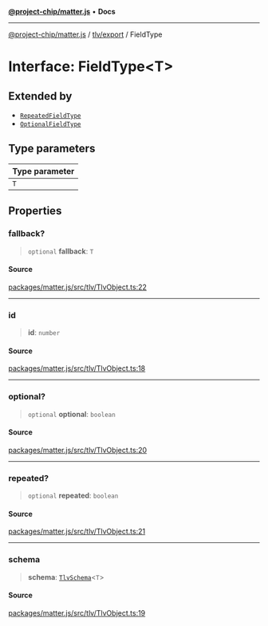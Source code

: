 [**@project-chip/matter.js**](../../../README.md) • **Docs**

***

[@project-chip/matter.js](../../../modules.md) / [tlv/export](../README.md) / FieldType

# Interface: FieldType\<T\>

## Extended by

- [`RepeatedFieldType`](RepeatedFieldType.md)
- [`OptionalFieldType`](OptionalFieldType.md)

## Type parameters

| Type parameter |
| :------ |
| `T` |

## Properties

### fallback?

> `optional` **fallback**: `T`

#### Source

[packages/matter.js/src/tlv/TlvObject.ts:22](https://github.com/project-chip/matter.js/blob/7a8cbb56b87d4ccf34bec5a9a95ab40a1711324f/packages/matter.js/src/tlv/TlvObject.ts#L22)

***

### id

> **id**: `number`

#### Source

[packages/matter.js/src/tlv/TlvObject.ts:18](https://github.com/project-chip/matter.js/blob/7a8cbb56b87d4ccf34bec5a9a95ab40a1711324f/packages/matter.js/src/tlv/TlvObject.ts#L18)

***

### optional?

> `optional` **optional**: `boolean`

#### Source

[packages/matter.js/src/tlv/TlvObject.ts:20](https://github.com/project-chip/matter.js/blob/7a8cbb56b87d4ccf34bec5a9a95ab40a1711324f/packages/matter.js/src/tlv/TlvObject.ts#L20)

***

### repeated?

> `optional` **repeated**: `boolean`

#### Source

[packages/matter.js/src/tlv/TlvObject.ts:21](https://github.com/project-chip/matter.js/blob/7a8cbb56b87d4ccf34bec5a9a95ab40a1711324f/packages/matter.js/src/tlv/TlvObject.ts#L21)

***

### schema

> **schema**: [`TlvSchema`](../classes/TlvSchema.md)\<`T`\>

#### Source

[packages/matter.js/src/tlv/TlvObject.ts:19](https://github.com/project-chip/matter.js/blob/7a8cbb56b87d4ccf34bec5a9a95ab40a1711324f/packages/matter.js/src/tlv/TlvObject.ts#L19)
